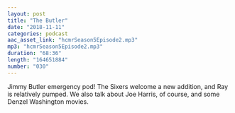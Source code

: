 ```yaml
---
layout: post
title: "The Butler"
date: "2018-11-11"
categories: podcast
aac_asset_link: "hcmrSeason5Episode2.mp3"
mp3: "hcmrSeason5Episode2.mp3"
duration: "68:36"
length: "164651884"
number: "030"
---
```


Jimmy Butler emergency pod! The Sixers welcome a new addition, and Ray is relatively pumped. We also talk about Joe Harris, of course, and some Denzel Washington movies.
